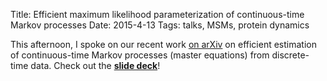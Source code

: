 Title: Efficient maximum likelihood parameterization of continuous-time Markov processes
Date: 2015-4-13
Tags: talks, MSMs, protein dynamics

This afternoon, I spoke on our recent work [on arXiv][1] on efficient
estimation of continuous-time Markov processes (master equations) from
discrete-time data. Check out the **[slide deck][2]**!

[1]: http://arxiv.org/abs/1504.01804        "Efficient maximum..."
[2]: ../../static/rate-matrix-slides/
